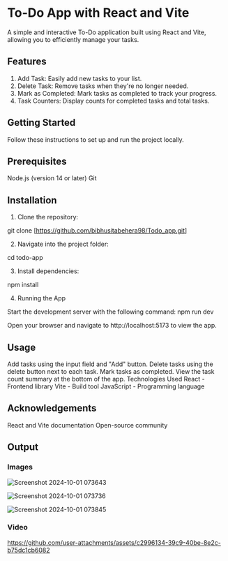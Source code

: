 # To-Do App with React and Vite

A simple and interactive To-Do application built using React and Vite, allowing you to efficiently manage your tasks.

## Features

1. Add Task: Easily add new tasks to your list.
2. Delete Task: Remove tasks when they're no longer needed.
3. Mark as Completed: Mark tasks as completed to track your progress.
4. Task Counters: Display counts for completed tasks and total tasks.
   
## Getting Started
Follow these instructions to set up and run the project locally.

## Prerequisites
Node.js (version 14 or later)
Git

## Installation
1. Clone the repository:

git clone [https://github.com/bibhusitabehera98/Todo_app.git]

2. Navigate into the project folder:

cd todo-app

3. Install dependencies:

npm install

4. Running the App

Start the development server with the following command:
npm run dev

Open your browser and navigate to http://localhost:5173 to view the app.

## Usage
Add tasks using the input field and "Add" button.
Delete tasks using the delete button next to each task.
Mark tasks as completed.
View the task count summary at the bottom of the app.
Technologies Used
React - Frontend library
Vite - Build tool
JavaScript - Programming language

## Acknowledgements
React and Vite documentation
Open-source community

## Output

### Images

![Screenshot 2024-10-01 073643](https://github.com/user-attachments/assets/0d95a497-baa2-4053-9ee9-f4c92379bb7a)

![Screenshot 2024-10-01 073736](https://github.com/user-attachments/assets/a653420e-ff5f-4465-bdb8-3234f99aced9)


![Screenshot 2024-10-01 073845](https://github.com/user-attachments/assets/8f0d28b3-2dda-4e43-96b4-6fdd48d4e366)

### Video


https://github.com/user-attachments/assets/c2996134-39c9-40be-8e2c-b75dc1cb6082







